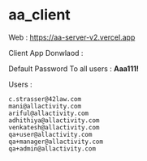 # aa_client

Web : https://aa-server-v2.vercel.app

Client App Donwlaod : 

Default Password To all users : **Aaa111!**

Users :
```
c.strasser@42law.com
mani@allactivity.com
ariful@allactivity.com
adhithiya@allactivity.com
venkatesh@allactivity.com
qa+user@allactivity.com
qa+manager@allactivity.com
qa+admin@allactivity.com
```
